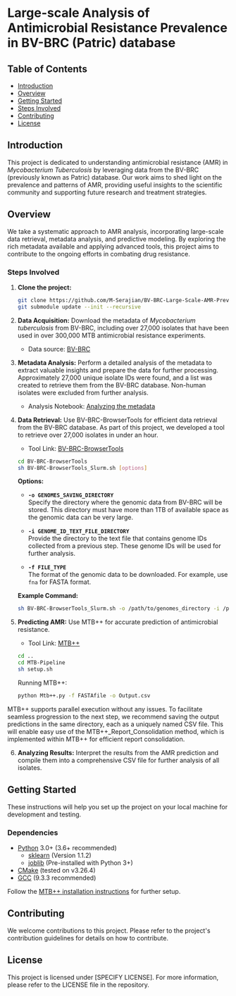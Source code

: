 
# Large-scale Analysis of Antimicrobial Resistance Prevalence in BV-BRC (Patric) database

## Table of Contents
- [Introduction](#introduction)
- [Overview](#overview)
- [Getting Started](#getting-started)
- [Steps Involved](#steps-involved)
- [Contributing](#contributing)
- [License](#license)

## Introduction
This project is dedicated to understanding antimicrobial resistance (AMR) in *Mycobacterium Tuberculosis* by leveraging data from the BV-BRC (previously known as Patric) database. Our work aims to shed light on the prevalence and patterns of AMR, providing useful insights to the scientific community and supporting future research and treatment strategies.

## Overview
We take a systematic approach to AMR analysis, incorporating large-scale data retrieval, metadata analysis, and predictive modeling. By exploring the rich metadata available and applying advanced tools, this project aims to contribute to the ongoing efforts in combating drug resistance.

### Steps Involved

1. **Clone the project:**
   ```bash
   git clone https://github.com/M-Serajian/BV-BRC-Large-Scale-AMR-Prevalence-Analysis.git
   git submodule update --init --recursive
   ```

2. **Data Acquisition:** Download the metadata of *Mycobacterium tuberculosis* from BV-BRC, including over 27,000 isolates that have been used in over 300,000 MTB antimicrobial resistance experiments.  
    - Data source: [BV-BRC](https://www.bv-brc.org/)

3. **Metadata Analysis:** Perform a detailed analysis of the metadata to extract valuable insights and prepare the data for further processing. Approximately 27,000 unique isolate IDs were found, and a list was created to retrieve them from the BV-BRC database. Non-human isolates were excluded from further analysis.  
    - Analysis Notebook: [Analyzing the metadata](https://github.com/M-Serajian/BV-BRC-Large-Scale-AMR-Prevalence-Analysis/blob/main/BV-BRC_metadata_analysis/BV-BRC_metadata_analysis.ipynb)

4. **Data Retrieval:** Use BV-BRC-BrowserTools for efficient data retrieval from the BV-BRC database. As part of this project, we developed a tool to retrieve over 27,000 isolates in under an hour.  
    - Tool Link: [BV-BRC-BrowserTools](https://github.com/M-Serajian/BV-BRC-BrowserTools)

   ```bash
   cd BV-BRC-BrowserTools
   sh BV-BRC-BrowserTools_Slurm.sh [options]
   ```

   **Options:**
   - **`-o GENOMES_SAVING_DIRECTORY`**  
     Specify the directory where the genomic data from BV-BRC will be stored. This directory must have more than 1TB of available space as the genomic data can be very large.

   - **`-i GENOME_ID_TEXT_FILE_DIRECTORY`**  
     Provide the directory to the text file that contains genome IDs collected from a previous step. These genome IDs will be used for further analysis.

   - **`-f FILE_TYPE`**  
     The format of the genomic data to be downloaded. For example, use `fna` for FASTA format.

   **Example Command:**
   ```bash
   sh BV-BRC-BrowserTools_Slurm.sh -o /path/to/genomes_directory -i /path/to/genome_ids_directory -f fna
   ```

5. **Predicting AMR:** Use MTB++ for accurate prediction of antimicrobial resistance.  
    - Tool Link: [MTB++](https://github.com/M-Serajian/MTB-Pipeline)

   ```bash
   cd ..
   cd MTB-Pipeline
   sh setup.sh
   ```

   Running MTB++:
   ```bash
   python Mtb++.py -f FASTAfile -o Output.csv
   ```
MTB++ supports parallel execution without any issues. To facilitate seamless progression to the next step, we recommend saving the output predictions in the same directory, each as a uniquely named CSV file. This will enable easy use of the MTB++_Report_Consolidation method, which is implemented within MTB++ for efficient report consolidation.

6. **Analyzing Results:** Interpret the results from the AMR prediction and compile them into a comprehensive CSV file for further analysis of all isolates.

## Getting Started
These instructions will help you set up the project on your local machine for development and testing.

### Dependencies
- [Python](https://www.python.org/) 3.0+ (3.6+ recommended)
   - [sklearn](https://scikit-learn.org/stable/whats_new/v1.1.html#version-1-1-2) (Version 1.1.2)
   - [joblib](https://joblib.readthedocs.io/en/stable/) (Pre-installed with Python 3+)
- [CMake](https://cmake.org/) (tested on v3.26.4)
- [GCC](https://gcc.gnu.org/) (9.3.3 recommended)

Follow the [MTB++ installation instructions](https://github.com/M-Serajian/MTB-plus-plus/tree/main#installation) for further setup.

## Contributing
We welcome contributions to this project. Please refer to the project's contribution guidelines for details on how to contribute.

## License
This project is licensed under [SPECIFY LICENSE]. For more information, please refer to the LICENSE file in the repository.

